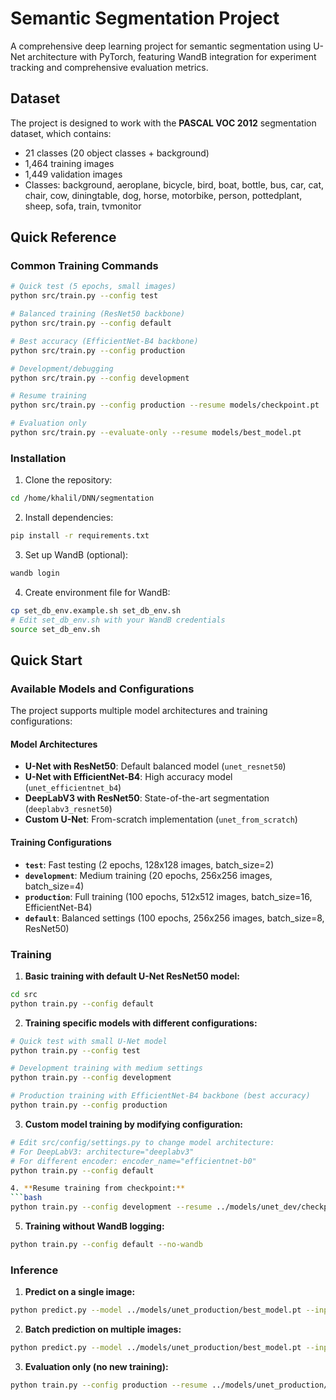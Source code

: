 # Semantic Segmentation Project

A comprehensive deep learning project for semantic segmentation using U-Net architecture with PyTorch, featuring WandB integration for experiment tracking and comprehensive evaluation metrics.

## Dataset

The project is designed to work with the **PASCAL VOC 2012** segmentation dataset, which contains:
- 21 classes (20 object classes + background)
- 1,464 training images
- 1,449 validation images
- Classes: background, aeroplane, bicycle, bird, boat, bottle, bus, car, cat, chair, cow, diningtable, dog, horse, motorbike, person, pottedplant, sheep, sofa, train, tvmonitor

## Quick Reference

### Common Training Commands

```bash
# Quick test (5 epochs, small images)
python src/train.py --config test

# Balanced training (ResNet50 backbone)
python src/train.py --config default

# Best accuracy (EfficientNet-B4 backbone)
python src/train.py --config production

# Development/debugging
python src/train.py --config development

# Resume training
python src/train.py --config production --resume models/checkpoint.pt

# Evaluation only
python src/train.py --evaluate-only --resume models/best_model.pt
```

### Installation

1. Clone the repository:
```bash
cd /home/khalil/DNN/segmentation
```

2. Install dependencies:
```bash
pip install -r requirements.txt
```

3. Set up WandB (optional):
```bash
wandb login
```

4. Create environment file for WandB:
```bash
cp set_db_env.example.sh set_db_env.sh
# Edit set_db_env.sh with your WandB credentials
source set_db_env.sh
```

## Quick Start

### Available Models and Configurations

The project supports multiple model architectures and training configurations:

#### Model Architectures
- **U-Net with ResNet50**: Default balanced model (`unet_resnet50`)
- **U-Net with EfficientNet-B4**: High accuracy model (`unet_efficientnet_b4`) 
- **DeepLabV3 with ResNet50**: State-of-the-art segmentation (`deeplabv3_resnet50`)
- **Custom U-Net**: From-scratch implementation (`unet_from_scratch`)

#### Training Configurations
- **`test`**: Fast testing (2 epochs, 128x128 images, batch_size=2)
- **`development`**: Medium training (20 epochs, 256x256 images, batch_size=4)
- **`production`**: Full training (100 epochs, 512x512 images, batch_size=16, EfficientNet-B4)
- **`default`**: Balanced settings (100 epochs, 256x256 images, batch_size=8, ResNet50)

### Training

1. **Basic training with default U-Net ResNet50 model:**
```bash
cd src
python train.py --config default
```

2. **Training specific models with different configurations:**
```bash
# Quick test with small U-Net model
python train.py --config test

# Development training with medium settings
python train.py --config development

# Production training with EfficientNet-B4 backbone (best accuracy)
python train.py --config production
```

3. **Custom model training by modifying configuration:**
```bash
# Edit src/config/settings.py to change model architecture:
# For DeepLabV3: architecture="deeplabv3"
# For different encoder: encoder_name="efficientnet-b0"
python train.py --config default

4. **Resume training from checkpoint:**
```bash
python train.py --config development --resume ../models/unet_dev/checkpoint-10.pt
```

5. **Training without WandB logging:**
```bash
python train.py --config default --no-wandb
```

### Inference

1. **Predict on a single image:**
```bash
python predict.py --model ../models/unet_production/best_model.pt --input /path/to/image.jpg --visualize
```

2. **Batch prediction on multiple images:**
```bash
python predict.py --model ../models/unet_production/best_model.pt --input /path/to/images/ --output ../results --save-masks
```

3. **Evaluation only (no new training):**
```bash
python train.py --config production --resume ../models/unet_production/best_model.pt --evaluate-only
```